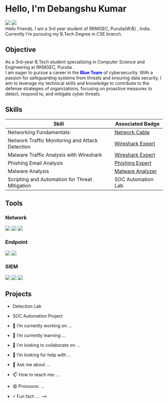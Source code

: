 # Hello, I'm Debangshu Kumar
<div>
    <a href="https://www.linkedin.com/in/debangshu-kumar-14413a227/"><img src="https://img.shields.io/badge/-LinkedIn-0072b1?&style=for-the-badge&logo=linkedin&logoColor=white" /></a>
    <a href="https://www.instagram.com/debangshu_sci/"><img src="https://img.shields.io/badge/-Instagram-E4405F?&style=for-the-badge&logo=instagram&logoColor=white" /></a>
</div>
Hello Friends. I am a 3rd year student of RKMGEC, Purulia(W.B) , India . Currently I'm pursuing my B.Tech Degree in CSE branch.


## Objective
As a 3rd-year B.Tech student specializing in Computer Science and Engineering at RKMGEC, Purulia .                                                                     
I am eager to pursue a career in the <span style="color: blue;">**Blue Team**</span> of cybersecurity. With a passion for safeguarding systems from threats and ensuring data security, I aim to leverage my technical skills and knowledge to contribute to the defense strategies of organizations, focusing on proactive measures to detect, respond to, and mitigate cyber threats.


## Skills


| Skill                                         | Associated Badge         |
|-----------------------------------------------|----------------------------|
| Networking Fundamentals:                        | <a href="https://app.letsdefend.io/my-rewards/detail/04d9628f-fc3a-4098-9420-6bdfa49c94c8">Network Cable</a>|
| Network Traffic Monitoring and Attack Detection | <a href="https://app.letsdefend.io/my-rewards/detail/6c4fb8fb-2c4a-4f83-9fca-d679c205b26e">Wireshark Expert</a>|
| Malware Traffic Analysis with Wireshark         | <a href="https://app.letsdefend.io/my-rewards/detail/6c4fb8fb-2c4a-4f83-9fca-d679c205b26e">Wireshark Expert</a>|
| Phishing Email Analysis                         | <a href="https://app.letsdefend.io/my-rewards/detail/326e9945-c1eb-4aa2-8d21-14f6f5311e4f">Phishing Expert</a>|
| Malware Analysis                                | <a href="https://app.letsdefend.io/my-rewards/detail/8582bbd4-962a-4543-9f0e-89987917b636">Malware Analyzer</a>|
| Scripting and Automation for Threat Mitigation  | SOC Automation Lab|

## Tools


### Network
<div>
    <img src="https://img.shields.io/badge/-Wireshark-1679A7?&style=for-the-badge&logo=Wireshark&logoColor=white" />
    <img src="https://img.shields.io/badge/-Suricata-EF3B2D?&style=for-the-badge&logo=Suricata&logoColor=white" />
    <img src="https://img.shields.io/badge/-Zeek-777BB4?&style=for-the-badge&logo=Zeek&logoColor=white" />
</div>

### Endpoint
<div>
    <img src="https://img.shields.io/badge/-Microsoft_Defender_for_Endpoint-00A4EF?&style=for-the-badge&logo=Microsoft&logoColor=white" />
    <img src="https://img.shields.io/badge/-Velociraptor-4B275F?&style=for-the-badge&logo=Velociraptor&logoColor=white" />
</div>

### SIEM
<div>
    <img src="https://img.shields.io/badge/-Microsoft_Sentinel-0078D4?&style=for-the-badge&logo=Microsoft&logoColor=white" />
    <img src="https://img.shields.io/badge/-Splunk-000000?&style=for-the-badge&logo=Splunk&logoColor=white" />
    <img src="https://img.shields.io/badge/-Elastic-005571?&style=for-the-badge&logo=Elastic&logoColor=white" />
</div>

<!--## Certifications
[Provide certifications that you have obtained. Use ChatGPT to help create the link - Remove this afterwards]]
<div>
<img src="https://img.shields.io/badge/-Security%2B-FF0000?&style=for-the-badge&logo=CompTIA&logoColor=white" />
<img src="https://img.shields.io/badge/-Network%2B-007ACC?&style=for-the-badge&logo=CompTIA&logoColor=white" />
<img src="https://img.shields.io/badge/-A%2B-4D4D4D?&style=for-the-badge&logo=CompTIA&logoColor=white" />
<img src="https://img.shields.io/badge/-CDSA-006400?&style=for-the-badge&logoColor=white" />
<img src="https://img.shields.io/badge/-CCD-000080?&style=for-the-badge&logoColor=white" />
</div>-->

## Projects
- Detection Lab
- SOC Automation Project

- 🔭 I’m currently working on ...
- 🌱 I’m currently learning ...
- 👯 I’m looking to collaborate on ...
- 🤔 I’m looking for help with ...
- 💬 Ask me about ...
- 📫 How to reach me: ...
- 😄 Pronouns: ...
- ⚡ Fun fact: ...
-->
